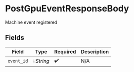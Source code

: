 # PostGpuEventResponseBody

Machine event registered


## Fields

| Field              | Type               | Required           | Description        |
| ------------------ | ------------------ | ------------------ | ------------------ |
| `event_id`         | *::String*         | :heavy_check_mark: | N/A                |